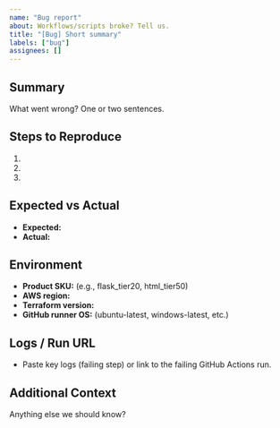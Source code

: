 ```yaml
---
name: "Bug report"
about: Workflows/scripts broke? Tell us.
title: "[Bug] Short summary"
labels: ["bug"]
assignees: []
---
```


## Summary
What went wrong? One or two sentences.

## Steps to Reproduce
1. 
2. 
3. 

## Expected vs Actual
- **Expected:** 
- **Actual:** 

## Environment
- **Product SKU:** (e.g., flask_tier20, html_tier50)
- **AWS region:** 
- **Terraform version:** 
- **GitHub runner OS:** (ubuntu-latest, windows-latest, etc.)

## Logs / Run URL
- Paste key logs (failing step) or link to the failing GitHub Actions run.

## Additional Context
Anything else we should know?
